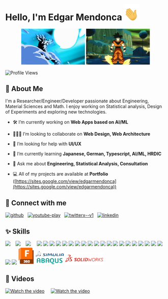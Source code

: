 # Hello, I'm Edgar Mendonca <span class="wave"><img width=50 height=50 src="https://raw.githubusercontent.com/Edgar-Mendonca/Edgar-Mendonca/main/images/hand-gif.gif"></span>

<p align="center">
    <img width="200" height="auto" src="https://raw.githubusercontent.com/Edgar-Mendonca/Edgar-Mendonca/main/images/DBZ-Goku.gif" alt="DBZ Goku">
    <img width="200" height="auto" src="https://raw.githubusercontent.com/Edgar-Mendonca/Edgar-Mendonca/main/images/DBZ-Goku2.gif" alt="DBZ Goku">

</p>

![Profile Views](https://komarev.com/ghpvc/?username=Edgar-Mendonca&color=green)

## 📝 About Me
I'm a Researcher/Engineer/Developer passionate about Engineering, Material Sciences and Math. I enjoy working on Statistical analysis, Design of Experiments and exploring new technologies.

- 🛠️ I’m currently working on **Web Apps based on AI/ML**

- 🧑‍🤝‍🧑 I’m looking to collaborate on **Web Design, Web Architecture**

- 💁 I’m looking for help with **UI/UX**

- 📒 I’m currently learning **Japanese, German, Typescript, AI/ML, HRDIC**

- 💬 Ask me about **Engineering, Statistical Analysis, Consultation**

- 💻 All of my projects are available at **Portfolio** ([https://sites.google.com/view/edgarmendonca](https://sites.google.com/view/edgarmendonca))

## 🔗 Connect with me
<a href="https://github.com/Edgar-Mendonca" target="_blank"><img width="48" height="48" src="https://img.icons8.com/material-outlined/48/github.png" alt="github"/></a>&nbsp;&nbsp;&nbsp;<a href="https://www.youtube.com/@edgarmendonca" target="_blank"><img width="48" height="48" src="https://img.icons8.com/color/48/youtube-play.png" alt="youtube-play"/></a>&nbsp;&nbsp;&nbsp;<a href="https://twitter.com/@EdgarMendonca7" target="_blank"><img width="50" height="50" src="https://img.icons8.com/ios-filled/50/twitterx--v1.png" alt="twitterx--v1"/></a>&nbsp;&nbsp;&nbsp;<a href="https://linkedin.com/edgar-mendonca" target="_blank"><img width="48" height="48" src="https://img.icons8.com/color/48/linkedin.png" alt="linkedin"/></a>&nbsp;&nbsp;&nbsp;

## ✨ Skills

<img src="https://cdn.jsdelivr.net/gh/devicons/devicon@latest/icons/html5/html5-original.svg" width="50px" height=auto/> &nbsp;&nbsp;&nbsp;<img src="https://cdn.jsdelivr.net/gh/devicons/devicon@latest/icons/css3/css3-original.svg" width="50px" height=auto /> &nbsp;&nbsp;&nbsp;<img src="https://cdn.jsdelivr.net/gh/devicons/devicon@latest/icons/javascript/javascript-original.svg" width="50px" height=auto /> &nbsp;&nbsp;&nbsp; <img src="https://cdn.jsdelivr.net/gh/devicons/devicon@latest/icons/bootstrap/bootstrap-original.svg" width="50px" height=auto />
<img src="https://cdn.jsdelivr.net/gh/devicons/devicon@latest/icons/tailwindcss/tailwindcss-original.svg" width="50px" height=auto />
<img src="https://cdn.jsdelivr.net/gh/devicons/devicon@latest/icons/github/github-original.svg" width="50px" height=auto />
<img src="https://cdn.jsdelivr.net/gh/devicons/devicon@latest/icons/php/php-original.svg" width="50px" height=auto />
<img src="https://cdn.jsdelivr.net/gh/devicons/devicon@latest/icons/c/c-original.svg" width="50px" height=auto />
<img src="https://cdn.jsdelivr.net/gh/devicons/devicon@latest/icons/cplusplus/cplusplus-original.svg" width="50px" height=auto />
<img src="https://cdn.jsdelivr.net/gh/devicons/devicon@latest/icons/python/python-original.svg" width="50px" height=auto />
<img src="https://cdn.jsdelivr.net/gh/devicons/devicon@latest/icons/flask/flask-original-wordmark.svg" width="50px" height=auto />
<img src="https://cdn.jsdelivr.net/gh/devicons/devicon@latest/icons/nodejs/nodejs-original-wordmark.svg" width="50px" height=auto />
<img src="https://cdn.jsdelivr.net/gh/devicons/devicon@latest/icons/googlecloud/googlecloud-original.svg" width="50px" height=auto />
<img src="https://cdn.jsdelivr.net/gh/devicons/devicon@latest/icons/flutter/flutter-original.svg" width="50px" height=auto />
<img src="https://cdn.jsdelivr.net/gh/devicons/devicon@latest/icons/firebase/firebase-original.svg" width="50px" height=auto />
<img src="https://cdn.jsdelivr.net/gh/devicons/devicon@latest/icons/sqlite/sqlite-original.svg" width="50px" height=auto />
<img src="https://cdn.jsdelivr.net/gh/devicons/devicon@latest/icons/mysql/mysql-original-wordmark.svg" width="50px" height=auto />
<img src="https://cdn.jsdelivr.net/gh/devicons/devicon@latest/icons/tensorflow/tensorflow-original.svg" width="50px" height=auto/>
<img src="https://cdn.jsdelivr.net/gh/devicons/devicon@latest/icons/scikitlearn/scikitlearn-original.svg" width="50px" height=auto />
<img src="https://cdn.jsdelivr.net/gh/devicons/devicon@latest/icons/pandas/pandas-original.svg" width="50px" height=auto />
<img src="https://cdn.jsdelivr.net/gh/devicons/devicon@latest/icons/matplotlib/matplotlib-original.svg" width="50px" height=auto />
<img src="https://cdn.jsdelivr.net/gh/devicons/devicon@latest/icons/numpy/numpy-original.svg" width="50px" height=auto />
<img src="https://cdn.jsdelivr.net/gh/devicons/devicon@latest/icons/matlab/matlab-original.svg" width="50px" height=auto />
<img src="https://cdn.jsdelivr.net/gh/devicons/devicon@latest/icons/arduino/arduino-original-wordmark.svg" width="50px" height=auto />
<img src="https://cdn.jsdelivr.net/gh/devicons/devicon@latest/icons/embeddedc/embeddedc-original-wordmark.svg" width="50px" height=auto />
<img src="https://raw.githubusercontent.com/Edgar-Mendonca/Edgar-Mendonca/main/images/fusion.png" width="50px" height=auto />
<img src="https://raw.githubusercontent.com/Edgar-Mendonca/Edgar-Mendonca/main/images/Abaqus.png" width="90px" height=auto  />
<img src="https://raw.githubusercontent.com/Edgar-Mendonca/Edgar-Mendonca/567f47c1a74089194e2c01d0cb4b2e9152a18879/images/Solidworks.svg" width="120px" height=auto  />

## 🎥 Videos
[![Watch the video](https://img.youtube.com/vi/0fWdUWLbv9A/hqdefault.jpg)](https://www.youtube.com/watch?v=0fWdUWLbv9A) &nbsp;&nbsp;&nbsp; [![Watch the video](https://img.youtube.com/vi/ZjK046jKi30/hqdefault.jpg)](https://www.youtube.com/watch?v=ZjK046jKi30)


